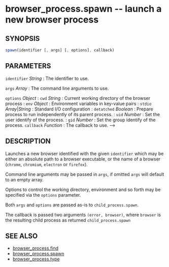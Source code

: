 # browser_process.spawn -- launch a new browser process
## SYNOPSIS

```js
spawn(identifier [, args] [, options], callback)
```

## PARAMETERS

`identifier` *String*
:   The identifier to use.

`args` *Array*
:   The command line arguments to use.

`options` *Object*
:   `cwd` *String*
:       Current working directory of the browser process
:   `env` *Object*
:       Environment variables in key-value pairs
:   `stdio` *Array*|*String*
:       Standard I/O configuration
:   `detatched` *Boolean*
:       Prepare process to run independently of its parent process.
:   `uid` *Number*
:       Set the user identify of the process.
:   `gid` *Number*
:       Set the group identify of the process.
`callback` *Function*
:   The callback to use. -->

## DESCRIPTION

Launches a new browser identified with the given `identifier` which may be either an absolute path to a browser executable, or the name of a browser (`chrome`, `chromium`, `electron` or `firefox`).

Command line arguments may be passed in `args`,
if omitted `args` will default to an empty array.

Options to control the working directory, environment and so forth may be
specified via the `options` parameter.

Both `args` and `options` are passed as-is to `child_process.spawn`.

The callback is passed two arguments `(error, browser)`, where `browser` is the resulting child process as returned `child_process.spawn`

## SEE ALSO

- [browser_process.find](browser_process.find.3.md)
- [browser_process.spawn](browser_process.spawn.3.md)
- [browser_process.type](browser_process.type.3.md)
